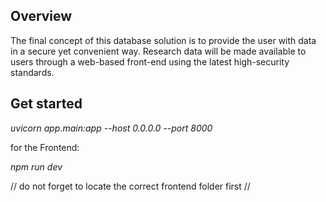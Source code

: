 ## Overview

The final concept of this database solution is to provide the user with data in a secure yet convenient way. 
Research data will be made available to users through a web-based front-end using the latest high-security standards.

## Get started
_uvicorn app.main:app --host 0.0.0.0 --port 8000_

for the Frontend:

_npm run dev_ 

// do not forget to locate the correct frontend folder first //

